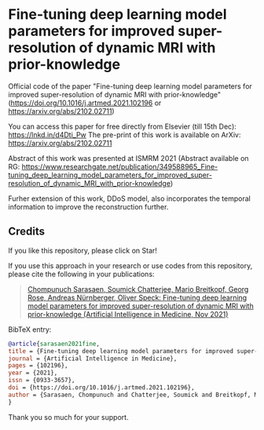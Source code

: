 # Fine-tuning deep learning model parameters for improved super-resolution of dynamic MRI with prior-knowledge
Official code of the paper "Fine-tuning deep learning model parameters for improved super-resolution of dynamic MRI with prior-knowledge" (https://doi.org/10.1016/j.artmed.2021.102196 or https://arxiv.org/abs/2102.02711)

You can access this paper for free directly from Elsevier (till 15th Dec): https://lnkd.in/d4Dti_Pw
The pre-print of this work is available on ArXiv: https://arxiv.org/abs/2102.02711

Abstract of this work was presented at ISMRM 2021 (Abstract available on RG: https://www.researchgate.net/publication/349588965_Fine-tuning_deep_learning_model_parameters_for_improved_super-resolution_of_dynamic_MRI_with_prior-knowledge)

Furher extension of this work, DDoS model, also incorporates the temporal information to improve the reconstruction further.
## Credits

If you like this repository, please click on Star!

If you use this approach in your research or use codes from this repository, please cite the following in your publications:

> [Chompunuch Sarasaen, Soumick Chatterjee, Mario Breitkopf, Georg Rose, Andreas Nürnberger, Oliver Speck: Fine-tuning deep learning model parameters for improved super-resolution of dynamic MRI with prior-knowledge (Artificial Intelligence in Medicine, Nov 2021)](https://doi.org/10.1016/j.artmed.2021.102196)

BibTeX entry:

```bibtex
@article{sarasaen2021fine,
title = {Fine-tuning deep learning model parameters for improved super-resolution of dynamic MRI with prior-knowledge},
journal = {Artificial Intelligence in Medicine},
pages = {102196},
year = {2021},
issn = {0933-3657},
doi = {https://doi.org/10.1016/j.artmed.2021.102196},
author = {Sarasaen, Chompunuch and Chatterjee, Soumick and Breitkopf, Mario and Rose, Georg and N{\"u}rnberger, Andreas and Speck, Oliver},
}
```
Thank you so much for your support.
